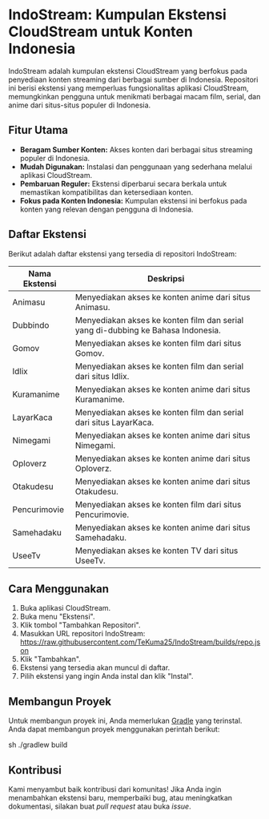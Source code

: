 # IndoStream: Kumpulan Ekstensi CloudStream untuk Konten Indonesia

IndoStream adalah kumpulan ekstensi CloudStream yang berfokus pada penyediaan konten streaming dari berbagai sumber di Indonesia. Repositori ini berisi ekstensi yang memperluas fungsionalitas aplikasi CloudStream, memungkinkan pengguna untuk menikmati berbagai macam film, serial, dan anime dari situs-situs populer di Indonesia.

## Fitur Utama

*   **Beragam Sumber Konten:** Akses konten dari berbagai situs streaming populer di Indonesia.
*   **Mudah Digunakan:** Instalasi dan penggunaan yang sederhana melalui aplikasi CloudStream.
*   **Pembaruan Reguler:** Ekstensi diperbarui secara berkala untuk memastikan kompatibilitas dan ketersediaan konten.
*   **Fokus pada Konten Indonesia:** Kumpulan ekstensi ini berfokus pada konten yang relevan dengan pengguna di Indonesia.

## Daftar Ekstensi

Berikut adalah daftar ekstensi yang tersedia di repositori IndoStream:

| Nama Ekstensi | Deskripsi                                                                        |
|---------------|----------------------------------------------------------------------------------|
| Animasu       | Menyediakan akses ke konten anime dari situs Animasu.                            |
| Dubbindo      | Menyediakan akses ke konten film dan serial yang di-dubbing ke Bahasa Indonesia. |
| Gomov         | Menyediakan akses ke konten film dari situs Gomov.                               |
| Idlix         | Menyediakan akses ke konten film dan serial dari situs Idlix.                    |
| Kuramanime    | Menyediakan akses ke konten anime dari situs Kuramanime.                         |
| LayarKaca     | Menyediakan akses ke konten film dan serial dari situs LayarKaca.                |
| Nimegami      | Menyediakan akses ke konten anime dari situs Nimegami.                           |
| Oploverz      | Menyediakan akses ke konten anime dari situs Oploverz.                           |
| Otakudesu     | Menyediakan akses ke konten anime dari situs Otakudesu.                          |
| Pencurimovie  | Menyediakan akses ke konten film dari situs Pencurimovie.                        |
| Samehadaku    | Menyediakan akses ke konten anime dari situs Samehadaku.                         |
| UseeTv        | Menyediakan akses ke konten TV dari situs UseeTv.                                |

## Cara Menggunakan

1.  Buka aplikasi CloudStream.
2.  Buka menu "Ekstensi".
3.  Klik tombol "Tambahkan Repositori".
4.  Masukkan URL repositori IndoStream: https://raw.githubusercontent.com/TeKuma25/IndoStream/builds/repo.json
5.  Klik "Tambahkan".
6.  Ekstensi yang tersedia akan muncul di daftar.
7.  Pilih ekstensi yang ingin Anda instal dan klik "Instal".

## Membangun Proyek

Untuk membangun proyek ini, Anda memerlukan [Gradle](https://gradle.org/) yang terinstal. Anda dapat membangun proyek menggunakan perintah berikut:

sh ./gradlew build

## Kontribusi

Kami menyambut baik kontribusi dari komunitas! Jika Anda ingin menambahkan ekstensi baru, memperbaiki bug, atau meningkatkan dokumentasi, silakan buat *pull request* atau buka *issue*.
